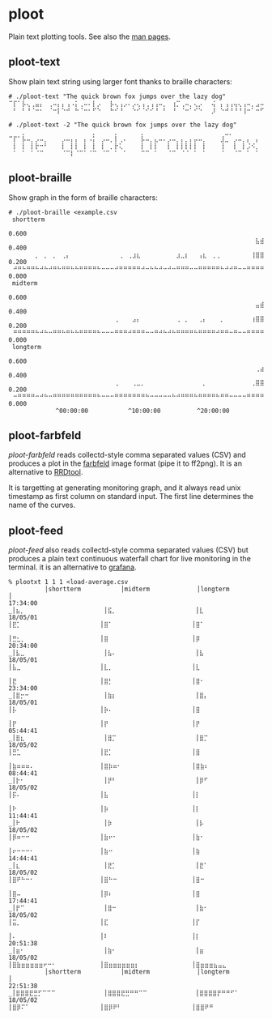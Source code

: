 ploot
=====
Plain text plotting tools.  See also the [man pages](/ploot/man/).

ploot-text
----------
Show plain text string using larger font thanks to braille characters:

```
# ./ploot-text "The quick brown fox jumps over the lazy dog"
⠉⡏⠁⡧⢄⢀⣤⡄⠀⢀⠤⡄⡄⢠⠠⡅⢀⠤⠄⡇⡠⠀⠀⡧⢄⢠⡠⠄⡠⢄⢠⢀⢠⢠⠤⡀⠀⢰⡉⢀⠤⡀⢄⡠⠀⠀⢬⠀⡄⢠⢠⢤⢄⢠⠤⡀⣠⠤⠀⠀⡠⢄⢠⠀⢠⢀⣤⡄⣄⠤⠀⠀⡧⠄⡧⢄⢀⣤⡄⠀⠈⡇⢀⠤⡄⠤⡤⢠⠀⡄⠀⢀⠤⡇⡠⢄⢀⠤⡄
⠀⠃⠀⠃⠘⠈⠒⠂⠀⠈⠒⡇⠑⠚⠀⠓⠈⠒⠂⠋⠑⠀⠀⠓⠊⠘⠀⠀⠑⠊⠈⠊⠊⠘⠀⠃⠀⠘⠀⠈⠒⠁⠊⠑⠀⠀⡸⠀⠑⠚⠘⠘⠘⢸⠒⠁⠒⠋⠀⠀⠑⠊⠀⠑⠁⠈⠒⠂⠃⠀⠀⠀⠑⠂⠃⠘⠈⠒⠂⠀⠐⠓⠈⠒⠃⠚⠒⠈⣒⠇⠀⠈⠒⠃⠑⠊⠈⣒⠇

# ./ploot-text -2 "The quick brown fox jumps over the lazy dog"
⠀⠀⠀⡀⠀⠀⠀⠀⠀⠀⠀⠀⠀⠀⠀⠀⠀⠀⠀⡀⠀⠀⠀⠀⡀⠀⠀⠀⠀⠀⡀⠀⠀⠀⠀⠀⠀⠀⠀⠀⠀⠀⠀⠀⠀⠀⠀⠀⠀⣀⡀⠀⠀⠀⠀⠀⠀⠀⠀⠀⠀⢀⠀⠀⠀⠀⠀⠀⠀⠀⠀⠀⠀⠀⠀⠀⠀⠀⠀⠀⠀⠀⠀⠀⠀⠀⠀⠀⠀⠀⠀⠀⠀⢀⠀⠀⡀⠀⠀⠀⠀⠀⠀⠀⠀⢀⡀⠀⠀⠀⠀⠀⠀⠀⠀⠀⠀⠀⠀⠀⠀⠀⡀⠀⠀⠀⠀⠀⠀
⠉⡏⠁⡧⠤⡀⡠⠤⡀⠀⠀⠀⡠⠤⡄⡄⠀⡄⠠⡅⠀⡠⠤⡀⡇⢀⠄⠀⠀⠀⡧⠤⡀⣄⠤⠄⡠⠤⡀⡄⡀⡄⡤⠤⡀⠀⠀⠀⣸⣀⠀⡠⠤⡀⡄⠀⡄⠀⠀⠀⠀⢬⠀⡄⠀⡄⡤⡤⡀⡤⠤⡀⡠⠤⠄⠀⠀⠀⡠⠤⡀⡄⠀⡄⡠⠤⡀⣄⠤⠄⠀⠀⠀⢼⠤⠀⡧⠤⡀⡠⠤⡀⠀⠀⠀⠀⡇⠀⠠⠤⡀⠤⠤⡄⡄⠀⡄⠀⠀⠀⡠⠤⡇⡠⠤⡀⡠⠤⡄
⠀⡇⠀⡇⠀⡇⡗⠒⠃⠀⠀⠀⡇⠀⡇⡇⠀⡇⠀⡇⠀⡇⠀⡀⡗⢅⠀⠀⠀⠀⡇⠀⡇⡇⠀⠀⡇⠀⡇⡇⡇⡇⡇⠀⡇⠀⠀⠀⢸⠀⠀⡇⠀⡇⡨⠪⡀⠀⠀⠀⠀⢸⠀⡇⠀⡇⡇⡇⡇⡇⠀⡇⠑⠒⡄⠀⠀⠀⡇⠀⡇⢱⢰⠁⡗⠒⠃⡇⠀⠀⠀⠀⠀⢸⠀⠀⡇⠀⡇⡗⠒⠃⠀⠀⠀⠀⡇⠀⡔⠒⡇⡠⠊⠀⡇⠀⡇⠀⠀⠀⡇⠀⡇⡇⠀⡇⡇⠀⡇
⠀⠁⠀⠁⠀⠁⠈⠉⠀⠀⠀⠀⠈⠉⡇⠈⠉⠁⠈⠉⠀⠈⠉⠀⠁⠀⠁⠀⠀⠀⠉⠉⠀⠁⠀⠀⠈⠉⠀⠈⠈⠀⠁⠀⠁⠀⠀⠀⠈⠀⠀⠈⠉⠀⠁⠀⠁⠀⠀⠀⢄⡸⠀⠈⠉⠁⠁⠁⠁⡏⠉⠀⠉⠉⠀⠀⠀⠀⠈⠉⠀⠀⠁⠀⠈⠉⠀⠁⠀⠀⠀⠀⠀⠀⠉⠁⠁⠀⠁⠈⠉⠀⠀⠀⠀⠈⠉⠀⠈⠉⠁⠉⠉⠁⣈⣉⠇⠀⠀⠀⠈⠉⠁⠈⠉⠀⣈⣉⠇
```

ploot-braille
--------------
Show graph in the form of braille characters:

```
# ./ploot-braille <example.csv
 shortterm
⠀⠀⠀⠀⠀⠀⠀⠀⠀⠀⠀⠀⠀⠀⠀⠀⠀⠀⠀⠀⠀⠀⠀⠀⠀⠀⠀⠀⠀⠀⠀⠀⠀⠀⠀⠀⠀⠀⠀⠀⠀⠀⠀⠀⠀⠀⠀⠀⠀⠀⠀⠀⠀⠀⠀⠀⠀⠀⠀⠀├ 0.600
⠀⠀⠀⠀⠀⠀⠀⠀⠀⠀⠀⠀⠀⠀⠀⠀⠀⠀⠀⠀⠀⠀⠀⠀⠀⠀⠀⠀⠀⠀⠀⠀⠀⠀⠀⠀⠀⠀⠀⠀⠀⠀⠀⠀⠀⠀⠀⠀⠀⠀⠀⠀⠀⠀⠀⠀⣧⣾⡀⠀├ 0.400
⠀⠀⠀⠀⠀⠀⡀⠀⡀⠀⡀⠀⢀⡄⠀⠀⠀⠀⠀⠀⠀⠀⠀⠀⠀⢀⠀⢀⣰⣆⠀⠀⠀⠀⠀⠀⠀⠀⣰⣀⡆⠀⠀⢠⣆⠀⢀⢀⠀⠀⠀⠀⠀⠀⠀⢸⣿⣿⣷⣧├ 0.200
⠀⠚⠛⠓⠛⠛⠓⠚⠓⠚⠛⠓⠛⠛⠓⠓⠛⠛⠛⠛⠓⠒⠒⠒⠚⠛⠛⠛⠛⠛⠚⠒⠓⠓⠚⠒⠚⠒⠛⠛⠛⠒⠒⠛⠛⠛⠛⠛⠓⠚⠚⠛⠒⠒⠛⠛⠛⠛⠛⠛├ 0.000
 midterm
⠀⠀⠀⠀⠀⠀⠀⠀⠀⠀⠀⠀⠀⠀⠀⠀⠀⠀⠀⠀⠀⠀⠀⠀⠀⠀⠀⠀⠀⠀⠀⠀⠀⠀⠀⠀⠀⠀⠀⠀⠀⠀⠀⠀⠀⠀⠀⠀⠀⠀⠀⠀⠀⠀⠀⠀⠀⠀⠀⠀├ 0.600
⠀⠀⠀⠀⠀⠀⠀⠀⠀⠀⠀⠀⠀⠀⠀⠀⠀⠀⠀⠀⠀⠀⠀⠀⠀⠀⠀⠀⠀⠀⠀⠀⠀⠀⠀⠀⠀⠀⠀⠀⠀⠀⠀⠀⠀⠀⠀⠀⠀⠀⠀⠀⠀⠀⠀⠀⣤⣾⡄⠀├ 0.400
⠀⠀⠀⠀⠀⠀⠀⠀⠀⠀⠀⠀⠀⠀⠀⠀⠀⠀⠀⠀⠀⠀⠀⠀⢀⠀⠀⠀⣠⡄⠀⠀⠀⠀⠀⠀⠀⠀⢀⠀⡀⠀⠀⢀⡄⠀⠀⠀⡀⠀⠀⠀⠀⠀⠀⢰⣿⣿⣷⣧├ 0.200
⠀⠛⠛⠛⠛⠛⠓⠚⠓⠒⠛⠛⠓⠛⠓⠓⠛⠛⠛⠛⠓⠒⠒⠒⠛⠛⠛⠚⠛⠛⠛⠒⠒⠛⠚⠓⠚⠓⠛⠛⠛⠛⠓⠛⠛⠛⠛⠚⠛⠛⠒⠛⠒⠒⠛⠛⠛⠛⠛⠛├ 0.000
 longterm
⠀⠀⠀⠀⠀⠀⠀⠀⠀⠀⠀⠀⠀⠀⠀⠀⠀⠀⠀⠀⠀⠀⠀⠀⠀⠀⠀⠀⠀⠀⠀⠀⠀⠀⠀⠀⠀⠀⠀⠀⠀⠀⠀⠀⠀⠀⠀⠀⠀⠀⠀⠀⠀⠀⠀⠀⠀⠀⠀⠀├ 0.600
⠀⠀⠀⠀⠀⠀⠀⠀⠀⠀⠀⠀⠀⠀⠀⠀⠀⠀⠀⠀⠀⠀⠀⠀⠀⠀⠀⠀⠀⠀⠀⠀⠀⠀⠀⠀⠀⠀⠀⠀⠀⠀⠀⠀⠀⠀⠀⠀⠀⠀⠀⠀⠀⠀⠀⠀⢀⣴⡄⠀├ 0.400
⠀⠀⠀⠀⠀⠀⠀⠀⠀⠀⠀⠀⠀⠀⠀⠀⠀⠀⠀⠀⠀⠀⠀⠀⢀⠀⠀⠀⢀⣀⡀⠀⠀⠀⠀⠀⠀⠀⠀⠀⠀⠀⠀⠀⡀⠀⠀⠀⠀⠀⠀⠀⠀⠀⠀⢀⣿⣿⣿⣶├ 0.200
⠀⠒⠛⠛⠛⠛⠒⠚⠓⠒⠛⠛⠛⠛⠛⠛⠛⠛⠛⠛⠓⠒⠒⠒⠛⠛⠛⠛⠛⠛⠛⠓⠒⠒⠒⠒⠒⠓⠚⠛⠛⠛⠓⠛⠛⠛⠛⠓⠛⠛⠒⠒⠒⠒⠛⠛⠛⠛⠛⠛├ 0.000
             ^00:00:00           ^10:00:00          ^20:00:00
```

ploot-farbfeld
--------------
*ploot-farbfeld* reads collectd-style comma separated values (CSV)
and produces a plot in the [farbfeld](https://tools.suckless.org/farbfeld/)
image format (pipe it to ff2png). It is an alternative to
[RRDtool](https://oss.oetiker.ch/rrdtool/).

It is targetting at generating monitoring graph, and it always read unix
timestamp as first column on standard input.  The first line determines the
name of the curves.

ploot-feed
----------
*ploot-feed* also reads collectd-style comma separated values (CSV) but produces
a plain text continuous waterfall chart for live monitoring in the terminal. it
is an alternative to [grafana](https://grafana.com/).

```
% plootxt 1 1 1 <load-average.csv
          │shortterm           │midterm             │longterm            │
17:34:00 _│⣦⡀⠀⠀⠀⠀⠀⠀⠀⠀⠀⠀⠀⠀⠀⠀⠀⠀⠀⠀│⣯⡀⠀⠀⠀⠀⠀⠀⠀⠀⠀⠀⠀⠀⠀⠀⠀⠀⠀⠀│⣇⠀⠀⠀⠀⠀⠀⠀⠀⠀⠀⠀⠀⠀⠀⠀⠀⠀⠀⠀│
18/05/01  │⣟⡁⠀⠀⠀⠀⠀⠀⠀⠀⠀⠀⠀⠀⠀⠀⠀⠀⠀⠀│⣿⠁⠀⠀⠀⠀⠀⠀⠀⠀⠀⠀⠀⠀⠀⠀⠀⠀⠀⠀│⣿⠁⠀⠀⠀⠀⠀⠀⠀⠀⠀⠀⠀⠀⠀⠀⠀⠀⠀⠀│
          │⣛⣂⡀⠀⠀⠀⠀⠀⠀⠀⠀⠀⠀⠀⠀⠀⠀⠀⠀⠀│⣿⠀⠀⠀⠀⠀⠀⠀⠀⠀⠀⠀⠀⠀⠀⠀⠀⠀⠀⠀│⡿⠀⠀⠀⠀⠀⠀⠀⠀⠀⠀⠀⠀⠀⠀⠀⠀⠀⠀⠀│
20:34:00 _│⣧⣀⠀⠀⠀⠀⠀⠀⠀⠀⠀⠀⠀⠀⠀⠀⠀⠀⠀⠀│⣧⠄⠀⠀⠀⠀⠀⠀⠀⠀⠀⠀⠀⠀⠀⠀⠀⠀⠀⠀│⣧⠀⠀⠀⠀⠀⠀⠀⠀⠀⠀⠀⠀⠀⠀⠀⠀⠀⠀⠀│
18/05/01  │⣧⣀⠀⠀⠀⠀⠀⠀⠀⠀⠀⠀⠀⠀⠀⠀⠀⠀⠀⠀│⣇⡀⠀⠀⠀⠀⠀⠀⠀⠀⠀⠀⠀⠀⠀⠀⠀⠀⠀⠀│⣇⠀⠀⠀⠀⠀⠀⠀⠀⠀⠀⠀⠀⠀⠀⠀⠀⠀⠀⠀│
          │⣟⠀⠀⠀⠀⠀⠀⠀⠀⠀⠀⠀⠀⠀⠀⠀⠀⠀⠀⠀│⣿⡃⠀⠀⠀⠀⠀⠀⠀⠀⠀⠀⠀⠀⠀⠀⠀⠀⠀⠀│⣿⠂⠀⠀⠀⠀⠀⠀⠀⠀⠀⠀⠀⠀⠀⠀⠀⠀⠀⠀│
23:34:00 _│⣿⡒⠒⠀⠀⠀⠀⠀⠀⠀⠀⠀⠀⠀⠀⠀⠀⠀⠀⠀│⣷⡆⠀⠀⠀⠀⠀⠀⠀⠀⠀⠀⠀⠀⠀⠀⠀⠀⠀⠀│⣿⡄⠀⠀⠀⠀⠀⠀⠀⠀⠀⠀⠀⠀⠀⠀⠀⠀⠀⠀│
18/05/01  │⡧⠀⠀⠀⠀⠀⠀⠀⠀⠀⠀⠀⠀⠀⠀⠀⠀⠀⠀⠀│⡷⠄⠀⠀⠀⠀⠀⠀⠀⠀⠀⠀⠀⠀⠀⠀⠀⠀⠀⠀│⣿⠀⠀⠀⠀⠀⠀⠀⠀⠀⠀⠀⠀⠀⠀⠀⠀⠀⠀⠀│
          │⡟⠀⠀⠀⠀⠀⠀⠀⠀⠀⠀⠀⠀⠀⠀⠀⠀⠀⠀⠀│⡟⠀⠀⠀⠀⠀⠀⠀⠀⠀⠀⠀⠀⠀⠀⠀⠀⠀⠀⠀│⡟⠀⠀⠀⠀⠀⠀⠀⠀⠀⠀⠀⠀⠀⠀⠀⠀⠀⠀⠀│
05:44:41 _│⣿⣆⠀⠀⠀⠀⠀⠀⠀⠀⠀⠀⠀⠀⠀⠀⠀⠀⠀⠀│⣿⡉⠀⠀⠀⠀⠀⠀⠀⠀⠀⠀⠀⠀⠀⠀⠀⠀⠀⠀│⣿⡉⠀⠀⠀⠀⠀⠀⠀⠀⠀⠀⠀⠀⠀⠀⠀⠀⠀⠀│
18/05/02  │⣛⣁⠀⠀⠀⠀⠀⠀⠀⠀⠀⠀⠀⠀⠀⠀⠀⠀⠀⠀│⣟⡁⠀⠀⠀⠀⠀⠀⠀⠀⠀⠀⠀⠀⠀⠀⠀⠀⠀⠀│⣿⠀⠀⠀⠀⠀⠀⠀⠀⠀⠀⠀⠀⠀⠀⠀⠀⠀⠀⠀│
          │⣷⠶⠶⠶⠄⠀⠀⠀⠀⠀⠀⠀⠀⠀⠀⠀⠀⠀⠀⠀│⣿⡷⠶⠂⠀⠀⠀⠀⠀⠀⠀⠀⠀⠀⠀⠀⠀⠀⠀⠀│⣿⣷⠆⠀⠀⠀⠀⠀⠀⠀⠀⠀⠀⠀⠀⠀⠀⠀⠀⠀│
08:44:41 _│⡗⠂⠀⠀⠀⠀⠀⠀⠀⠀⠀⠀⠀⠀⠀⠀⠀⠀⠀⠀│⡟⠃⠀⠀⠀⠀⠀⠀⠀⠀⠀⠀⠀⠀⠀⠀⠀⠀⠀⠀│⡿⠋⠀⠀⠀⠀⠀⠀⠀⠀⠀⠀⠀⠀⠀⠀⠀⠀⠀⠀│
18/05/02  │⡯⠄⠀⠀⠀⠀⠀⠀⠀⠀⠀⠀⠀⠀⠀⠀⠀⠀⠀⠀│⣧⠀⠀⠀⠀⠀⠀⠀⠀⠀⠀⠀⠀⠀⠀⠀⠀⠀⠀⠀│⡇⠀⠀⠀⠀⠀⠀⠀⠀⠀⠀⠀⠀⠀⠀⠀⠀⠀⠀⠀│
          │⠗⠀⠀⠀⠀⠀⠀⠀⠀⠀⠀⠀⠀⠀⠀⠀⠀⠀⠀⠀│⡷⠀⠀⠀⠀⠀⠀⠀⠀⠀⠀⠀⠀⠀⠀⠀⠀⠀⠀⠀│⡇⠀⠀⠀⠀⠀⠀⠀⠀⠀⠀⠀⠀⠀⠀⠀⠀⠀⠀⠀│
11:44:41 _│⠗⠀⠀⠀⠀⠀⠀⠀⠀⠀⠀⠀⠀⠀⠀⠀⠀⠀⠀⠀│⡷⠀⠀⠀⠀⠀⠀⠀⠀⠀⠀⠀⠀⠀⠀⠀⠀⠀⠀⠀│⡧⠀⠀⠀⠀⠀⠀⠀⠀⠀⠀⠀⠀⠀⠀⠀⠀⠀⠀⠀│
18/05/02  │⡿⠶⠒⠒⠀⠀⠀⠀⠀⠀⠀⠀⠀⠀⠀⠀⠀⠀⠀⠀│⣷⠖⠂⠀⠀⠀⠀⠀⠀⠀⠀⠀⠀⠀⠀⠀⠀⠀⠀⠀│⣷⠂⠀⠀⠀⠀⠀⠀⠀⠀⠀⠀⠀⠀⠀⠀⠀⠀⠀⠀│
          │⠖⠒⠒⠒⠂⠀⠀⠀⠀⠀⠀⠀⠀⠀⠀⠀⠀⠀⠀⠀│⣷⠒⠀⠀⠀⠀⠀⠀⠀⠀⠀⠀⠀⠀⠀⠀⠀⠀⠀⠀│⣷⠀⠀⠀⠀⠀⠀⠀⠀⠀⠀⠀⠀⠀⠀⠀⠀⠀⠀⠀│
14:44:41 _│⣆⠀⠀⠀⠀⠀⠀⠀⠀⠀⠀⠀⠀⠀⠀⠀⠀⠀⠀⠀│⣟⡁⠀⠀⠀⠀⠀⠀⠀⠀⠀⠀⠀⠀⠀⠀⠀⠀⠀⠀│⣟⠁⠀⠀⠀⠀⠀⠀⠀⠀⠀⠀⠀⠀⠀⠀⠀⠀⠀⠀│
18/05/02  │⣿⠟⠓⠒⠂⠀⠀⠀⠀⠀⠀⠀⠀⠀⠀⠀⠀⠀⠀⠀│⣿⠓⠒⠀⠀⠀⠀⠀⠀⠀⠀⠀⠀⠀⠀⠀⠀⠀⠀⠀│⣿⠒⠀⠀⠀⠀⠀⠀⠀⠀⠀⠀⠀⠀⠀⠀⠀⠀⠀⠀│
          │⣿⠤⠀⠀⠀⠀⠀⠀⠀⠀⠀⠀⠀⠀⠀⠀⠀⠀⠀⠀│⡿⠆⠀⠀⠀⠀⠀⠀⠀⠀⠀⠀⠀⠀⠀⠀⠀⠀⠀⠀│⣿⠀⠀⠀⠀⠀⠀⠀⠀⠀⠀⠀⠀⠀⠀⠀⠀⠀⠀⠀│
17:44:41 _│⡟⠉⠀⠀⠀⠀⠀⠀⠀⠀⠀⠀⠀⠀⠀⠀⠀⠀⠀⠀│⣿⠒⠀⠀⠀⠀⠀⠀⠀⠀⠀⠀⠀⠀⠀⠀⠀⠀⠀⠀│⣷⠂⠀⠀⠀⠀⠀⠀⠀⠀⠀⠀⠀⠀⠀⠀⠀⠀⠀⠀│
18/05/02  │⣭⡀⠀⠀⠀⠀⠀⠀⠀⠀⠀⠀⠀⠀⠀⠀⠀⠀⠀⠀│⣏⠀⠀⠀⠀⠀⠀⠀⠀⠀⠀⠀⠀⠀⠀⠀⠀⠀⠀⠀│⡏⠀⠀⠀⠀⠀⠀⠀⠀⠀⠀⠀⠀⠀⠀⠀⠀⠀⠀⠀│
          │⠄⠀⠀⠀⠀⠀⠀⠀⠀⠀⠀⠀⠀⠀⠀⠀⠀⠀⠀⠀│⠇⠀⠀⠀⠀⠀⠀⠀⠀⠀⠀⠀⠀⠀⠀⠀⠀⠀⠀⠀│⡇⠀⠀⠀⠀⠀⠀⠀⠀⠀⠀⠀⠀⠀⠀⠀⠀⠀⠀⠀│
20:51:38 _│⣶⠂⠀⠀⠀⠀⠀⠀⠀⠀⠀⠀⠀⠀⠀⠀⠀⠀⠀⠀│⣷⠂⠀⠀⠀⠀⠀⠀⠀⠀⠀⠀⠀⠀⠀⠀⠀⠀⠀⠀│⣶⠀⠀⠀⠀⠀⠀⠀⠀⠀⠀⠀⠀⠀⠀⠀⠀⠀⠀⠀│
18/05/02  │⣿⣷⣶⣶⣶⣶⣶⠖⠒⠂⠀⠀⠀⠀⠀⠀⠀⠀⠀⠀│⣿⣶⣶⣶⣶⣶⣶⡆⠀⠀⠀⠀⠀⠀⠀⠀⠀⠀⠀⠀│⣿⣶⣶⣶⣦⣤⣄⠀⠀⠀⠀⠀⠀⠀⠀⠀⠀⠀⠀⠀│
          │shortterm           │midterm             │longterm            │
22:51:38 _│⣿⣿⣿⣟⣛⡋⠉⠉⠉⠀⠀⠀⠀⠀⠀⠀⠀⠀⠀⠀│⣿⣿⣿⣟⣛⠛⠛⠉⠉⠀⠀⠀⠀⠀⠀⠀⠀⠀⠀⠀│⣿⣿⣿⣿⡟⠛⠛⠋⠁⠀⠀⠀⠀⠀⠀⠀⠀⠀⠀⠀│
18/05/02  │⣿⡿⠍⠁⠀⠀⠀⠀⠀⠀⠀⠀⠀⠀⠀⠀⠀⠀⠀⠀│⣿⡿⠟⠃⠀⠀⠀⠀⠀⠀⠀⠀⠀⠀⠀⠀⠀⠀⠀⠀│⣿⣿⠟⠛⠀⠀⠀⠀⠀⠀⠀⠀⠀⠀⠀⠀⠀⠀⠀⠀│
```
